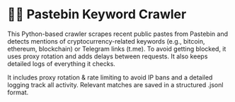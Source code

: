 # 🕵️‍♂️ Pastebin Keyword Crawler
This Python-based crawler scrapes recent public pastes from Pastebin and detects mentions of cryptocurrency-related keywords (e.g., bitcoin, ethereum, blockchain) or Telegram links (t.me).
To avoid getting blocked, it uses proxy rotation and adds delays between requests. It also keeps detailed logs of everything it checks.


It includes proxy rotation & rate limiting to avoid IP bans and a detailed logging track all activity. Relevant matches are saved in a structured .jsonl format.


